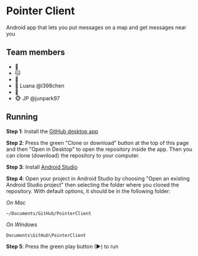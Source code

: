 # Pointer Client

Android app that lets you put messages on a map and get messages near you


## Team members

- 🐶
- 🐱
- 🐹
- 🐰 Luana @l398chen
- 🐼
- 🐵 JP @junpark97


## Running

**Step 1**: Install the [GitHub desktop app](https://desktop.github.com)

**Step 2**: Press the green "Clone or download" button at the top of this page and then "Open in Desktop" to open the repository inside the app. Then you can clone (download) the repository to your computer.

**Step 3**: Install [Android Studio](https://developer.android.com/studio/index.html)

**Step 4**: Open your project in Android Studio by choosing "Open an existing Android Studio project" then selecting the folder where you cloned the repository. With default options, it should be in the following folder:

*On Mac*

```
~/Documents/GitHub/PointerClient
```

*On Windows*

```
Documents\GitHub\PointerClient
```

**Step 5**: Press the green play button (▶) to run
